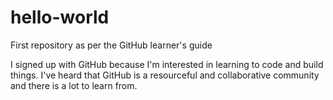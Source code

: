 # hello-world
First repository as per the GitHub learner's guide

I signed up with GitHub because I'm interested in learning to code and build things. I've heard that GitHub is a resourceful and collaborative community and there is a lot to learn from.
